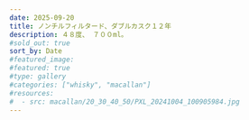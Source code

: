 ```yaml
---
date: 2025-09-20
title: ノンチルフィルタード、ダブルカスク１２年
description: ４８度、 ７００ml。
#sold_out: true
sort_by: Date
#featured_image: 
#featured: true
#type: gallery
#categories: ["whisky", "macallan"]
#resources:
#  - src: macallan/20_30_40_50/PXL_20241004_100905984.jpg
---
```

